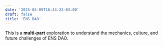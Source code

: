 ```yaml
---
date: '2025-03-09T16:43:23-03:00'
draft: false
title: 'ENS DAO'
---
```


This is a **multi-part** exploration to understand the mechanics, culture, and future challenges of ENS DAO.